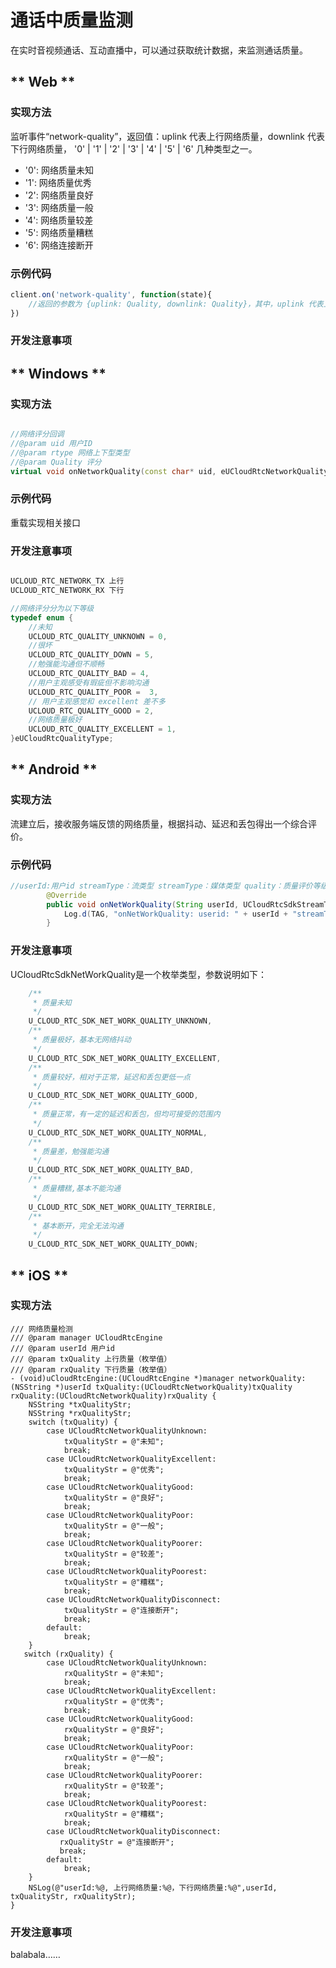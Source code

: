 # 通话中质量监测

在实时音视频通话、互动直播中，可以通过获取统计数据，来监测通话质量。


<!-- tabs:start -->

## ** Web **

### 实现方法

监听事件“network-quality”，返回值：uplink 代表上行网络质量，downlink 代表下行网络质量， 
'0' | '1' | '2' | '3' | '4' | '5' | '6' 几种类型之一。
- '0': 网络质量未知
- '1': 网络质量优秀
- '2': 网络质量良好
- '3': 网络质量一般
- '4': 网络质量较差
- '5': 网络质量糟糕
- '6': 网络连接断开

### 示例代码

```js
client.on('network-quality', function(state){
	//返回的参数为 {uplink: Quality, downlink: Quality}，其中，uplink 代表上行网络质量，downlink 代表下行网络质量，其值 Quality 为字符串，是 '0' | '1' | '2' | '3' | '4' | '5' | '6' 几种类型之一。
})
```    

### 开发注意事项


## ** Windows **

### 实现方法

```cpp

//网络评分回调
//@param uid 用户ID
//@param rtype 网络上下型类型
//@param Quality 评分
virtual void onNetworkQuality(const char* uid, eUCloudRtcNetworkQuality&rtype, eUCloudRtcQualityType& Quality) {}

```
### 示例代码

重载实现相关接口

### 开发注意事项

```cpp

UCLOUD_RTC_NETWORK_TX 上行
UCLOUD_RTC_NETWORK_RX 下行

//网络评分分为以下等级
typedef enum {
	//未知
	UCLOUD_RTC_QUALITY_UNKNOWN = 0, 
	//很坏
	UCLOUD_RTC_QUALITY_DOWN = 5,  
	//勉强能沟通但不顺畅
	UCLOUD_RTC_QUALITY_BAD = 4,  
	//用户主观感受有瑕疵但不影响沟通
	UCLOUD_RTC_QUALITY_POOR =  3, 
	// 用户主观感觉和 excellent 差不多
	UCLOUD_RTC_QUALITY_GOOD = 2, 
	//网络质量极好
	UCLOUD_RTC_QUALITY_EXCELLENT = 1, 
}eUCloudRtcQualityType; 

```
## ** Android **

### 实现方法

流建立后，接收服务端反馈的网络质量，根据抖动、延迟和丢包得出一个综合评价。

### 示例代码

```java
//userId:用户id streamType：流类型 streamType：媒体类型 quality：质量评价等级
        @Override
        public void onNetWorkQuality(String userId, UCloudRtcSdkStreamType streamType, UCloudRtcSdkMediaType mediaType, UCloudRtcSdkNetWorkQuality quality) {
            Log.d(TAG, "onNetWorkQuality: userid: " + userId + "streamType: " + streamType + "mediatype : "+ mediaType + " quality: " + quality);
        }

```    
### 开发注意事项

UCloudRtcSdkNetWorkQuality是一个枚举类型，参数说明如下：

```java
    /**
     * 质量未知
     */
    U_CLOUD_RTC_SDK_NET_WORK_QUALITY_UNKNOWN,
    /**
     * 质量极好，基本无网络抖动
     */
    U_CLOUD_RTC_SDK_NET_WORK_QUALITY_EXCELLENT,
    /**
     * 质量较好，相对于正常，延迟和丢包更低一点
     */
    U_CLOUD_RTC_SDK_NET_WORK_QUALITY_GOOD,
    /**
     * 质量正常，有一定的延迟和丢包，但均可接受的范围内
     */
    U_CLOUD_RTC_SDK_NET_WORK_QUALITY_NORMAL,
    /**
     * 质量差，勉强能沟通
     */
    U_CLOUD_RTC_SDK_NET_WORK_QUALITY_BAD,
    /**
     * 质量糟糕,基本不能沟通
     */
    U_CLOUD_RTC_SDK_NET_WORK_QUALITY_TERRIBLE,
    /**
     * 基本断开，完全无法沟通
     */
    U_CLOUD_RTC_SDK_NET_WORK_QUALITY_DOWN;

```  



## ** iOS **

### 实现方法

``` objc
/// 网络质量检测
/// @param manager UCloudRtcEngine
/// @param userId 用户id
/// @param txQuality 上行质量（枚举值）
/// @param rxQuality 下行质量（枚举值）
- (void)uCloudRtcEngine:(UCloudRtcEngine *)manager networkQuality:(NSString *)userId txQuality:(UCloudRtcNetworkQuality)txQuality rxQuality:(UCloudRtcNetworkQuality)rxQuality {
    NSString *txQualityStr;
    NSString *rxQualityStr;
    switch (txQuality) {
        case UCloudRtcNetworkQualityUnknown:
            txQualityStr = @"未知";
            break;
        case UCloudRtcNetworkQualityExcellent:
            txQualityStr = @"优秀";
            break;
        case UCloudRtcNetworkQualityGood:
            txQualityStr = @"良好";
            break;
        case UCloudRtcNetworkQualityPoor:
            txQualityStr = @"一般";
            break;
        case UCloudRtcNetworkQualityPoorer:
            txQualityStr = @"较差";
            break;
        case UCloudRtcNetworkQualityPoorest:
            txQualityStr = @"糟糕";
            break;
        case UCloudRtcNetworkQualityDisconnect:
            txQualityStr = @"连接断开";
            break;
        default:
            break;
    }
   switch (rxQuality) {
        case UCloudRtcNetworkQualityUnknown:
            rxQualityStr = @"未知";
            break;
        case UCloudRtcNetworkQualityExcellent:
            rxQualityStr = @"优秀";
            break;
        case UCloudRtcNetworkQualityGood:
            rxQualityStr = @"良好";
            break;
        case UCloudRtcNetworkQualityPoor:
            rxQualityStr = @"一般";
            break;
        case UCloudRtcNetworkQualityPoorer:
            rxQualityStr = @"较差";
            break;
        case UCloudRtcNetworkQualityPoorest:
            rxQualityStr = @"糟糕";
            break;
        case UCloudRtcNetworkQualityDisconnect:
           rxQualityStr = @"连接断开";
           break;
        default:
            break;
    }
    NSLog(@"userId:%@, 上行网络质量:%@，下行网络质量:%@",userId, txQualityStr, rxQualityStr);
}
```

### 开发注意事项

balabala……  



<!-- tabs:end -->
